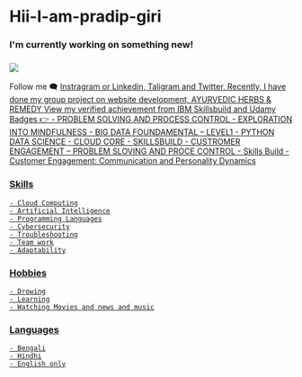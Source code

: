 # Hii-I-am-pradip-giri
### I'm currently working on something new!
### <img src="https://www.google.com/url?sa=i&url=http%3A%2F%2Fwww.bu.edu%2Feng%2Fprograms%2Fce-phd-post-masters-option%2F&psig=AOvVaw1nIbCrW3_sGLamS0NgQfb7&ust=1622547740741000&source=images&cd=vfe&ved=0CAsQjRxqFwoTCKCct8Hr8_ACFQAAAAAdAAAAABAD">

Follow me 🗨 <a href="https://www.linkedin.com/in/pradip-pradip-7862791a6/">Instragram or Linkedin, Taligram and Twitter,
Recently, I have done my group  project on website development, AYURVEDIC HERBS & REMEDY
View my verified achievement from IBM Skillsbuild and Udamy Badges 👉
    - PROBLEM SOLVING AND PROCESS CONTROL
    - 	EXPLORATION INTO MINDFULNESS
    - 	BIG DATA FOUNDAMENTAL – LEVEL1
    -	PYTHON DATA SCIENCE
    -	CLOUD CORE
    -	SKILLSBUILD - CUSTROMER ENGAGEMENT – PROBLEM SLOVING AND PROCE CONTROL
    -	Skills Build - Customer Engagement: Communication and Personality Dynamics
### Skills
    - Cloud Computing
    - Artificial Intelligence
    - Programming Languages
    - Cybersecurity
    - Troubleshooting
    - Team work
    - Adaptability
    
### Hobbies
    - Drowing
    - Learning
    - Watching Movies and news and music
    
### Languages
    - Bengali
    - Hindhi
    - English only
